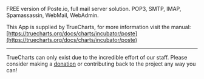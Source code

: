 FREE version of Poste.io, full mail server solution. POP3, SMTP, IMAP, Spamassassin, WebMail, WebAdmin. 


This App is supplied by TrueCharts, for more information visit the manual: [https://truecharts.org/docs/charts/incubator/poste](https://truecharts.org/docs/charts/incubator/poste)

---

TrueCharts can only exist due to the incredible effort of our staff.
Please consider making a [donation](https://truecharts.org/docs/about/sponsor) or contributing back to the project any way you can!

